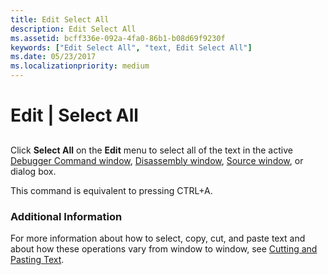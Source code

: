 ```yaml
---
title: Edit Select All
description: Edit Select All
ms.assetid: bcff336e-092a-4fa0-86b1-b08d69f9230f
keywords: ["Edit Select All", "text, Edit Select All"]
ms.date: 05/23/2017
ms.localizationpriority: medium
---
```


# Edit | Select All


## <span id="ddk_edit_select_all_dbg"></span><span id="DDK_EDIT_SELECT_ALL_DBG"></span>


Click **Select All** on the **Edit** menu to select all of the text in the active [Debugger Command window](debugger-command-window.md), [Disassembly window](disassembly-window.md), [Source window](source-window.md), or dialog box.

This command is equivalent to pressing CTRL+A.

### <span id="additional_information"></span><span id="ADDITIONAL_INFORMATION"></span>Additional Information

For more information about how to select, copy, cut, and paste text and about how these operations vary from window to window, see [Cutting and Pasting Text](cutting-and-pasting-text.md).

 

 





